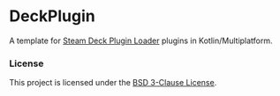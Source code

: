 # DeckPlugin

A template for [Steam Deck Plugin Loader](https://github.com/SteamDeckHomebrew/decky-loader) plugins in Kotlin/Multiplatform.



### License

This project is licensed under the [BSD 3-Clause License](LICENSE).
